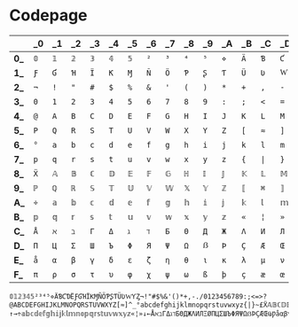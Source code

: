 # Codepage
| |_0 | _1 | _2 | _3 | _4 | _5 | _6 | _7 | _8 | _9 | _A | _B | _C | _D | _E | _F
--- | --- | --- | --- | --- | --- | --- | --- | --- | --- | --- | --- | --- | --- | --- | --- | ---
**0_** | `𝟘` | `𝟙` | `𝟚` | `𝟛` | `𝟜` | `𝟝` | `²` | `³` | `⁴` | `⁵` | `⋄` | `Ä` | `Ɓ` | `Ƈ` | `Ɗ` | `Ë`
**1_** | `Ƒ` | `Ɠ` | `Ɦ` | `Ï` | `Ƙ` | `Ɱ` | `Ñ` | `Ö` | `Ƥ` | `Ʂ` | `Ƭ` | `Ü` | `Ʋ` | `Ⱳ` | `Ƴ` | `Ȥ`
**2_** | `¬` | `!` | `"` | `#` | `$` | `%` | `&` | `'` | `(` | `)` | `*` | `+` | `,` | `-` | `.` | `/`
**3_** | `0` | `1` | `2` | `3` | `4` | `5` | `6` | `7` | `8` | `9` | `:` | `;` | `<` | `=` | `>` | `?`
**4_** | `@` | `A` | `B` | `C` | `D` | `E` | `F` | `G` | `H` | `I` | `J` | `K` | `L` | `M` | `N` | `O`
**5_** | `P` | `Q` | `R` | `S` | `T` | `U` | `V` | `W` | `X` | `Y` | `Z` | `[` | `≈` | `]` | `^` | `_`
**6_** | `°` | `a` | `b` | `c` | `d` | `e` | `f` | `g` | `h` | `i` | `j` | `k` | `l` | `m` | `n` | `o`
**7_** | `p` | `q` | `r` | `s` | `t` | `u` | `v` | `w` | `x` | `y` | `z` | `{` | <code>&#124;</code> | `}` | `~` | `£`
**8_** | `Ẍ` | `𝔸` | `𝔹` | `ℂ` | `𝔻` | `𝔼` | `𝔽` | `𝔾` | `ℍ` | `𝕀` | `𝕁` | `𝕂` | `𝕃` | `𝕄` | `ℕ` | `𝕆`
**9_** | `ℙ` | `ℚ` | `ℝ` | `𝕊` | `𝕋` | `𝕌` | `𝕍` | `𝕎` | `𝕏` | `𝕐` | `ℤ` | `⟦` | `⌘` | `⟧` | `↑` | `→`
**A_** | `÷` | `𝕒` | `𝕓` | `𝕔` | `𝕕` | `𝕖` | `𝕗` | `𝕘` | `𝕙` | `𝕚` | `𝕛` | `𝕜` | `𝕝` | `𝕞` | `𝕟` | `𝕠`
**B_** | `𝕡` | `𝕢` | `𝕣` | `𝕤` | `𝕥` | `𝕦` | `𝕧` | `𝕨` | `𝕩` | `𝕪` | `𝕫` | `«` | `¦` | `»` | `↓` | `←`
**C_** | `Å` | `ℵ` | `ℶ` | `Γ` | `Δ` | `ℷ` | `ℸ` | `Б` | `Θ` | `Д` | `Ж` | `Λ` | `И` | `Л` | `Ξ` | `Ø`
**D_** | `Π` | `Ц` | `Σ` | `Ш` | `Ъ` | `Φ` | `Я` | `Ψ` | `Ω` | `ẞ` | `Þ` | `Ç` | `Æ` | `Œ` | `Ҩ` | `Ƿ`
**E_** | `å` | `α` | `β` | `γ` | `δ` | `ε` | `ζ` | `η` | `θ` | `ι` | `κ` | `λ` | `μ` | `ν` | `ξ` | `ø`
**F_** | `π` | `ρ` | `σ` | `τ` | `υ` | `φ` | `χ` | `ψ` | `ω` | `ß` | `þ` | `ç` | `æ` | `œ` | `ə` | `∎`

```
𝟘𝟙𝟚𝟛𝟜𝟝²³⁴⁵⋄ÄƁƇƊËƑƓꞪÏƘⱮÑÖƤꟅƬÜƲⱲƳȤ¬!"#$%&'()*+,-./0123456789:;<=>?@ABCDEFGHIJKLMNOPQRSTUVWXYZ[≈]^_°abcdefghijklmnopqrstuvwxyz{|}~£Ẍ𝔸𝔹ℂ𝔻𝔼𝔽𝔾ℍ𝕀𝕁𝕂𝕃𝕄ℕ𝕆ℙℚℝ𝕊𝕋𝕌𝕍𝕎𝕏𝕐ℤ⟦⌘⟧↑→÷𝕒𝕓𝕔𝕕𝕖𝕗𝕘𝕙𝕚𝕛𝕜𝕝𝕞𝕟𝕠𝕡𝕢𝕣𝕤𝕥𝕦𝕧𝕨𝕩𝕪𝕫«¦»↓←ÅℵℶΓΔℷℸБΘДЖΛИЛΞØΠЦΣШЪΦЯΨΩẞÞÇÆŒҨǷåαβγδεζηθικλμνξøπρστυφχψωßþçæœə∎
```
